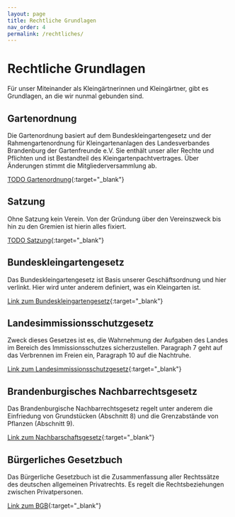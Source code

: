 ```yaml
---
layout: page
title: Rechtliche Grundlagen
nav_order: 4
permalink: /rechtliches/
---
```


# Rechtliche Grundlagen

Für unser Miteinander als Kleingärtnerinnen und Kleingärtner, gibt es Grundlagen, an die wir nunmal gebunden sind.

## Gartenordnung

Die Gartenordnung basiert auf dem Bundeskleingartengesetz und der Rahmengartenordnung für Kleingartenanlagen
des Landesverbandes Brandenburg der Gartenfreunde e.V. Sie enthält unser aller Rechte und Pflichten und ist Bestandteil des Kleingartenpachtvertrages.
Über Änderungen stimmt die Mitgliederversammlung ab.

[TODO Gartenordnung](pdf/Gartenordnung.pdf){:target="_blank"}

## Satzung

Ohne Satzung kein Verein. Von der Gründung über den Vereinszweck bis hin zu den Gremien ist hierin alles fixiert.

[TODO Satzung](pdf/Satzung.pdf){:target="_blank"}


## Bundeskleingartengesetz

Das Bundeskleingartengesetz ist Basis unserer Geschäftsordnung und hier verlinkt. Hier wird unter anderem definiert, was ein Kleingarten ist.

[Link zum Bundeskleingartengesetz](https://www.gesetze-im-internet.de/bkleingg){:target="_blank"}


## Landesimmissionsschutzgesetz

Zweck dieses Gesetzes ist es, die Wahrnehmung der Aufgaben des Landes im Bereich des Immissionsschutzes sicherzustellen.
Paragraph 7 geht auf das Verbrennen im Freien ein, Paragraph 10 auf die Nachtruhe.

[Link zum Landesimmissionsschutzgesetz](https://bravors.brandenburg.de/gesetze/limschg){:target="_blank"}


## Brandenburgisches Nachbarrechtsgesetz

Das Brandenburgische Nachbarrechtsgesetz regelt unter anderem die Einfriedung von Grundstücken (Abschnitt 8) und die Grenzabstände von Pflanzen (Abschnitt 9).

[Link zum Nachbarschaftsgesetz](https://bravors.brandenburg.de/de/gesetze-212898){:target="_blank"}


## Bürgerliches Gesetzbuch

Das Bürgerliche Gesetzbuch ist die Zusammenfassung aller Rechtssätze des deutschen allgemeinen Privatrechts. Es regelt die Rechtsbeziehungen zwischen Privatpersonen.

[Link zum BGB](https://www.gesetze-im-internet.de/bgb){:target="_blank"}
